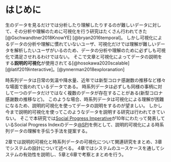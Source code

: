 # はじめに

生のデータを見るだけでは分析したり理解したりするのが難しいデータに対して、その分析や理解のために可視化を行う研究はたくさん行われてきた[@Gschwandtner2018KnowYE] [@bryan2016temporal]。
しかし可視化によるデータの分析や理解に慣れていないユーザ、可視化だけでは理解が難しいデータを解析したいユーザがいるのため、データの分析や理解のために必ずしも可視化で満足させれるわけではない。
そこで文章と可視化によってデータの説明をする**説明的可視化**が使用されてる[@hosokawa2020scalable] [@latif2019interactive]。[@ynnerman2018exploranation]

時系列データは日常の気温や降水量、近年では新型コロナ感謝数の推移など様々な場面で扱われているデータである。
時系列データは必ずしも同様の事柄に対して一つのデータだけではなく複数のデータが存在することがある(新型コロナ感謝数の推移など)。
このような場合、時系列データは可視化による理解が困難になるため、説明的可視化を使ってデータの説明をするのが望ましい。
しかし今まで説明的可視化を使ってこのようなデータを説明する研究は行われてきていない。
そこで本研究では[Social Progress Imperative](https://www.socialprogress.org/)が10年にわたって発表しているSocial Progress Indexのデータ[@SPI](以下SPIデータ)を例として、説明的可視化による時系列データの理解を手伝う手法を提案する。

2章では説明的可視化と時系列データの可視化について関連研究をまとめ、3章でシステムの設計について述べる。
4章ではシステムのユースケースを通してシステムの有効性を説明し、5章と6章で考察とまとめを行う。